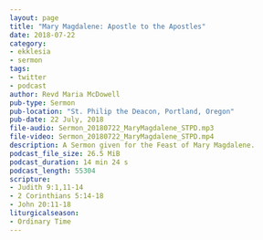 ```yaml
---
layout: page
title: "Mary Magdalene: Apostle to the Apostles"
date: 2018-07-22
category:
- ekklesia
- sermon
tags:
- twitter
- podcast
author: Revd Maria McDowell
pub-type: Sermon
pub-location: "St. Philip the Deacon, Portland, Oregon"
pub-date: 22 July, 2018
file-audio: Sermon_20180722_MaryMagdalene_STPD.mp3
file-video: Sermon_20180722_MaryMagdalene_STPD.mp4
description: A Sermon given for the Feast of Mary Magdalene.
podcast_file_size: 26.5 MiB
podcast_duration: 14 min 24 s
podcast_length: 55304
scripture:
- Judith 9:1,11-14
- 2 Corinthians 5:14-18
- John 20:11-18
liturgicalseason:
- Ordinary Time
---
```

